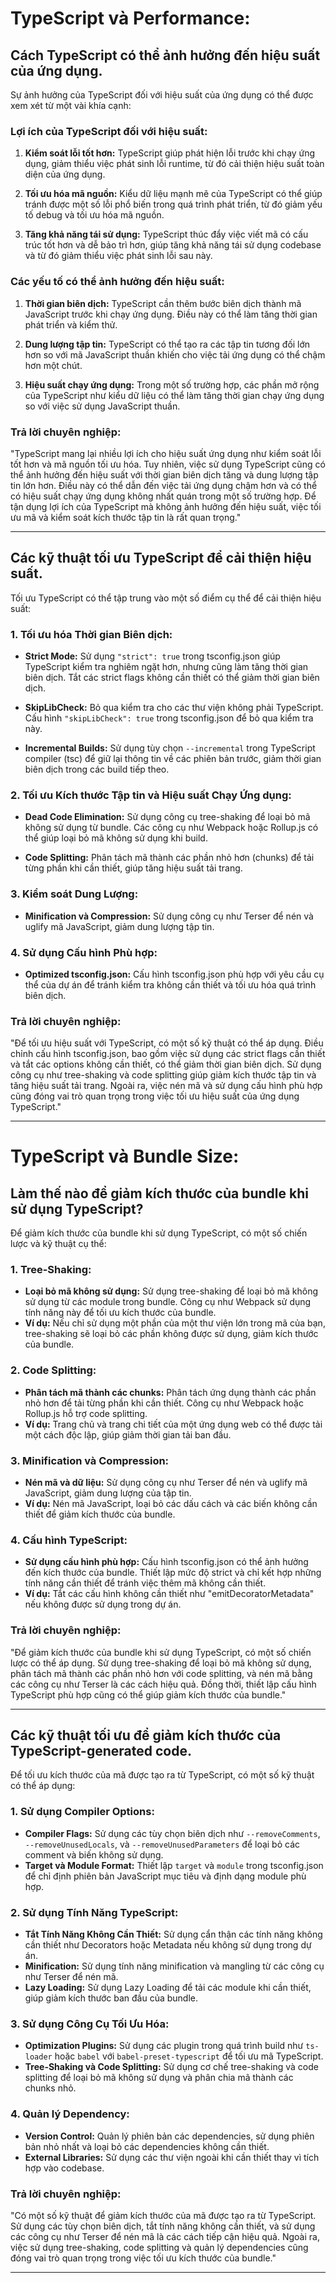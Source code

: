 # **TypeScript và Performance:**

## Cách TypeScript có thể ảnh hưởng đến hiệu suất của ứng dụng.

Sự ảnh hưởng của TypeScript đối với hiệu suất của ứng dụng có thể được xem xét từ một vài khía cạnh:

### Lợi ích của TypeScript đối với hiệu suất:

1. **Kiểm soát lỗi tốt hơn:** TypeScript giúp phát hiện lỗi trước khi chạy ứng dụng, giảm thiểu việc phát sinh lỗi runtime, từ đó cải thiện hiệu suất toàn diện của ứng dụng.

2. **Tối ưu hóa mã nguồn:** Kiểu dữ liệu mạnh mẽ của TypeScript có thể giúp tránh được một số lỗi phổ biến trong quá trình phát triển, từ đó giảm yếu tố debug và tối ưu hóa mã nguồn.

3. **Tăng khả năng tái sử dụng:** TypeScript thúc đẩy việc viết mã có cấu trúc tốt hơn và dễ bảo trì hơn, giúp tăng khả năng tái sử dụng codebase và từ đó giảm thiểu việc phát sinh lỗi sau này.

### Các yếu tố có thể ảnh hưởng đến hiệu suất:

1. **Thời gian biên dịch:** TypeScript cần thêm bước biên dịch thành mã JavaScript trước khi chạy ứng dụng. Điều này có thể làm tăng thời gian phát triển và kiểm thử.

2. **Dung lượng tập tin:** TypeScript có thể tạo ra các tập tin tương đối lớn hơn so với mã JavaScript thuần khiến cho việc tải ứng dụng có thể chậm hơn một chút.

3. **Hiệu suất chạy ứng dụng:** Trong một số trường hợp, các phần mở rộng của TypeScript như kiểu dữ liệu có thể làm tăng thời gian chạy ứng dụng so với việc sử dụng JavaScript thuần.

### Trả lời chuyên nghiệp:

"TypeScript mang lại nhiều lợi ích cho hiệu suất ứng dụng như kiểm soát lỗi tốt hơn và mã nguồn tối ưu hóa. Tuy nhiên, việc sử dụng TypeScript cũng có thể ảnh hưởng đến hiệu suất với thời gian biên dịch tăng và dung lượng tập tin lớn hơn. Điều này có thể dẫn đến việc tải ứng dụng chậm hơn và có thể có hiệu suất chạy ứng dụng không nhất quán trong một số trường hợp. Để tận dụng lợi ích của TypeScript mà không ảnh hưởng đến hiệu suất, việc tối ưu mã và kiểm soát kích thước tập tin là rất quan trọng."

---

## Các kỹ thuật tối ưu TypeScript để cải thiện hiệu suất.

Tối ưu TypeScript có thể tập trung vào một số điểm cụ thể để cải thiện hiệu suất:

### 1. Tối ưu hóa Thời gian Biên dịch:

- **Strict Mode:** Sử dụng `"strict": true` trong tsconfig.json giúp TypeScript kiểm tra nghiêm ngặt hơn, nhưng cũng làm tăng thời gian biên dịch. Tắt các strict flags không cần thiết có thể giảm thời gian biên dịch.
- **SkipLibCheck:** Bỏ qua kiểm tra cho các thư viện không phải TypeScript. Cấu hình `"skipLibCheck": true` trong tsconfig.json để bỏ qua kiểm tra này.

- **Incremental Builds:** Sử dụng tùy chọn `--incremental` trong TypeScript compiler (tsc) để giữ lại thông tin về các phiên bản trước, giảm thời gian biên dịch trong các build tiếp theo.

### 2. Tối ưu Kích thước Tập tin và Hiệu suất Chạy Ứng dụng:

- **Dead Code Elimination:** Sử dụng công cụ tree-shaking để loại bỏ mã không sử dụng từ bundle. Các công cụ như Webpack hoặc Rollup.js có thể giúp loại bỏ mã không sử dụng khi build.

- **Code Splitting:** Phân tách mã thành các phần nhỏ hơn (chunks) để tải từng phần khi cần thiết, giúp tăng hiệu suất tải trang.

### 3. Kiểm soát Dung Lượng:

- **Minification và Compression:** Sử dụng công cụ như Terser để nén và uglify mã JavaScript, giảm dung lượng tập tin.

### 4. Sử dụng Cấu hình Phù hợp:

- **Optimized tsconfig.json:** Cấu hình tsconfig.json phù hợp với yêu cầu cụ thể của dự án để tránh kiểm tra không cần thiết và tối ưu hóa quá trình biên dịch.

### Trả lời chuyên nghiệp:

"Để tối ưu hiệu suất với TypeScript, có một số kỹ thuật có thể áp dụng. Điều chỉnh cấu hình tsconfig.json, bao gồm việc sử dụng các strict flags cần thiết và tắt các options không cần thiết, có thể giảm thời gian biên dịch. Sử dụng công cụ như tree-shaking và code splitting giúp giảm kích thước tập tin và tăng hiệu suất tải trang. Ngoài ra, việc nén mã và sử dụng cấu hình phù hợp cũng đóng vai trò quan trọng trong việc tối ưu hiệu suất của ứng dụng TypeScript."

---

# **TypeScript và Bundle Size:**

## Làm thế nào để giảm kích thước của bundle khi sử dụng TypeScript?

Để giảm kích thước của bundle khi sử dụng TypeScript, có một số chiến lược và kỹ thuật cụ thể:

### 1. Tree-Shaking:

- **Loại bỏ mã không sử dụng:** Sử dụng tree-shaking để loại bỏ mã không sử dụng từ các module trong bundle. Công cụ như Webpack sử dụng tính năng này để tối ưu kích thước của bundle.
- **Ví dụ:** Nếu chỉ sử dụng một phần của một thư viện lớn trong mã của bạn, tree-shaking sẽ loại bỏ các phần không được sử dụng, giảm kích thước của bundle.

### 2. Code Splitting:

- **Phân tách mã thành các chunks:** Phân tách ứng dụng thành các phần nhỏ hơn để tải từng phần khi cần thiết. Công cụ như Webpack hoặc Rollup.js hỗ trợ code splitting.
- **Ví dụ:** Trang chủ và trang chi tiết của một ứng dụng web có thể được tải một cách độc lập, giúp giảm thời gian tải ban đầu.

### 3. Minification và Compression:

- **Nén mã và dữ liệu:** Sử dụng công cụ như Terser để nén và uglify mã JavaScript, giảm dung lượng của tập tin.
- **Ví dụ:** Nén mã JavaScript, loại bỏ các dấu cách và các biến không cần thiết để giảm kích thước của bundle.

### 4. Cấu hình TypeScript:

- **Sử dụng cấu hình phù hợp:** Cấu hình tsconfig.json có thể ảnh hưởng đến kích thước của bundle. Thiết lập mức độ strict và chỉ kết hợp những tính năng cần thiết để tránh việc thêm mã không cần thiết.
- **Ví dụ:** Tắt các cấu hình không cần thiết như "emitDecoratorMetadata" nếu không được sử dụng trong dự án.

### Trả lời chuyên nghiệp:

"Để giảm kích thước của bundle khi sử dụng TypeScript, có một số chiến lược có thể áp dụng. Sử dụng tree-shaking để loại bỏ mã không sử dụng, phân tách mã thành các phần nhỏ hơn với code splitting, và nén mã bằng các công cụ như Terser là các cách hiệu quả. Đồng thời, thiết lập cấu hình TypeScript phù hợp cũng có thể giúp giảm kích thước của bundle."

---

## Các kỹ thuật tối ưu để giảm kích thước của TypeScript-generated code.

Để tối ưu kích thước của mã được tạo ra từ TypeScript, có một số kỹ thuật có thể áp dụng:

### 1. Sử dụng Compiler Options:

- **Compiler Flags:** Sử dụng các tùy chọn biên dịch như `--removeComments`, `--removeUnusedLocals`, và `--removeUnusedParameters` để loại bỏ các comment và biến không sử dụng.
- **Target và Module Format:** Thiết lập `target` và `module` trong tsconfig.json để chỉ định phiên bản JavaScript mục tiêu và định dạng module phù hợp.

### 2. Sử dụng Tính Năng TypeScript:

- **Tắt Tính Năng Không Cần Thiết:** Sử dụng cẩn thận các tính năng không cần thiết như Decorators hoặc Metadata nếu không sử dụng trong dự án.
- **Minification:** Sử dụng tính năng minification và mangling từ các công cụ như Terser để nén mã.
- **Lazy Loading:** Sử dụng Lazy Loading để tải các module khi cần thiết, giúp giảm kích thước ban đầu của bundle.

### 3. Sử dụng Công Cụ Tối Ưu Hóa:

- **Optimization Plugins:** Sử dụng các plugin trong quá trình build như `ts-loader` hoặc `babel` với `babel-preset-typescript` để tối ưu mã TypeScript.
- **Tree-Shaking và Code Splitting:** Sử dụng cơ chế tree-shaking và code splitting để loại bỏ mã không sử dụng và phân chia mã thành các chunks nhỏ.

### 4. Quản lý Dependency:

- **Version Control:** Quản lý phiên bản các dependencies, sử dụng phiên bản nhỏ nhất và loại bỏ các dependencies không cần thiết.
- **External Libraries:** Sử dụng các thư viện ngoài khi cần thiết thay vì tích hợp vào codebase.

### Trả lời chuyên nghiệp:

"Có một số kỹ thuật để giảm kích thước của mã được tạo ra từ TypeScript. Sử dụng các tùy chọn biên dịch, tắt tính năng không cần thiết, và sử dụng các công cụ như Terser để nén mã là các cách tiếp cận hiệu quả. Ngoài ra, việc sử dụng tree-shaking, code splitting và quản lý dependencies cũng đóng vai trò quan trọng trong việc tối ưu kích thước của bundle."

---
